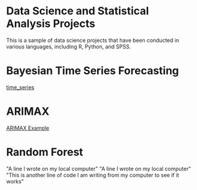 # Data Science and Statistical Analysis Projects

This is a sample of data science projects that have been conducted in various languages, including R, Python, and SPSS.

# Bayesian Time Series Forecasting

[time_series](timeseries.ipynb)
      

# ARIMAX
[ARIMAX Example](arimax.Rmd) 

# Random Forest 



"A line I wrote on my local computer" 
"A line I wrote on my local computer" 
"This is another line of code I am writing from my computer to see if it works"
